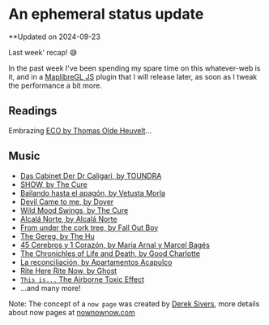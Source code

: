 # An ephemeral status update

**Updated on 2024-09-23

Last week' recap! 😅

In the past week I've been spending my spare time on this whatever-web is it, and in a [MaplibreGL JS](https://maplibre.org/) plugin that I will release later, as soon as I tweak the performance a bit more.

## Readings

Embrazing [ECO by Thomas Olde Heuvelt](https://www.nocturnaediciones.com/libro/359/eco)...

## Music

* [Das Cabinet Der Dr Caligari, by TOUNDRA](https://open.spotify.com/album/08y4jMFcpVaS7MlANeI4Bp)
* [SHOW, by The Cure](https://open.spotify.com/album/0oi8Xnmhy3lMsSlpeoXvmP)
* [Bailando hasta el apagón, by Vetusta Morla](https://open.spotify.com/album/2BqBFdAwEmtqQjzpWGCfCz)
* [Devil Came to me, by Dover](https://open.spotify.com/album/31cccvot053zKCeLHnnic1)
* [Wild Mood Swings, by The Cure](https://open.spotify.com/album/4VArO919KzAphNk7Kei20g)
* [Alcalá Norte, by Alcalá Norte](https://open.spotify.com/album/7C2RrxAFNTX0qklJnrHXTj)
* [From under the cork tree, by Fall Out Boy](https://open.spotify.com/album/5nkUSlIhtoJZMOUlB0sNCp)
* [The Gereg, by The Hu](https://open.spotify.com/album/2QO1etZZ02yEcnAENH8KBJ)
* [45 Cerebros y 1 Corazón, by Maria Arnal y Marcel Bagés](https://open.spotify.com/album/4pTAmm1bDtjzlqkce1AFyC)
* [The Chronichles of Life and Death, by Good Charlotte](https://open.spotify.com/album/6Qbaq8mJBFOV30nBMmqLxc)
* [La reconciliación, by Apartamentos Acapulco](https://open.spotify.com/album/1WxSNibCX2ATr2c4rwO9xA)
* [Rite Here Rite Now, by Ghost](https://open.spotify.com/album/0EmgzguOzsDNC8yZzxK8Zi)
* [`This is...` The Airborne Toxic Effect](https://open.spotify.com/playlist/37i9dQZF1DZ06evO4sLpcT)
* ...and many more!

Note: The concept of a `now page` was created by [Derek Sivers](https://sive.rs/), more details about now pages at [nownownow.com](https://nownownow.com/about)
